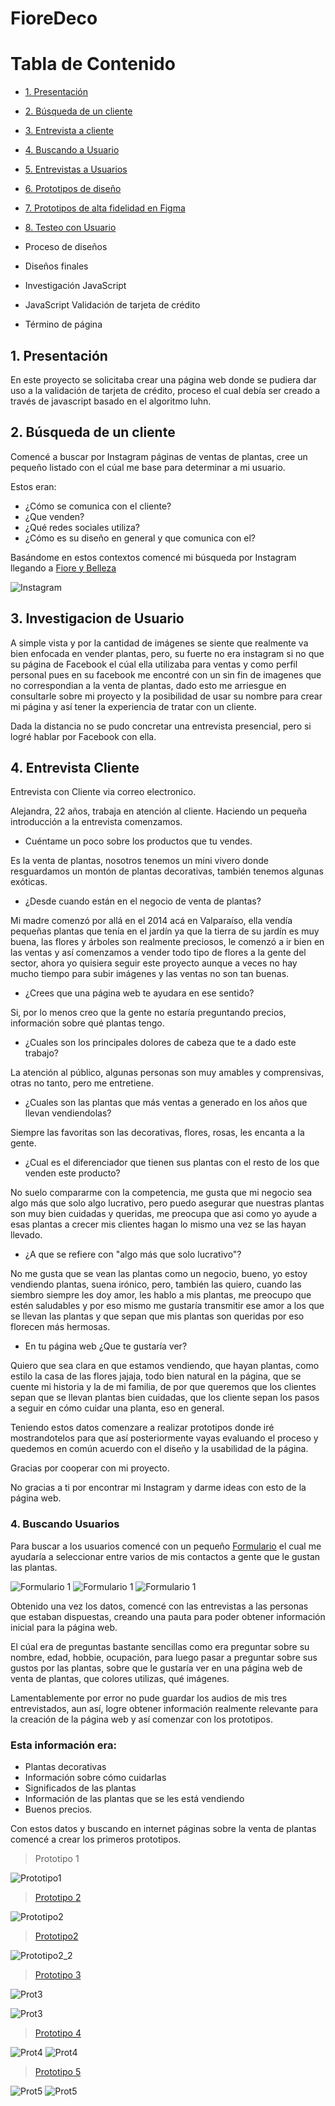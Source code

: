 
# FioreDeco 

# Tabla de Contenido

* [1. Presentación](#1-presentación)
* [2. Búsqueda de un cliente](#2-Búsqueda)
* [3. Entrevista a cliente](#3-Entrevista)
* [4. Buscando a Usuario](#4-Investigacion)
* [5. Entrevistas a Usuarios](#5-Entrevista)
* [6. Prototipos de diseño](#6-Prototipos)
* [7. Prototipos de alta fidelidad en Figma](#7-Prototiposdealta)
* [8. Testeo con Usuario](#8-Testeo)

* Proceso de diseños
* Diseños finales
* Investigación JavaScript
* JavaScript Validación de tarjeta de crédito
* Término de página

## 1. Presentación


En este proyecto se solicitaba crear una página web donde se pudiera dar uso a la validación de tarjeta de crédito, proceso el cual debía ser creado a través de javascript basado en el algoritmo luhn.

## 2. Búsqueda de un cliente

Comencé a buscar por Instagram páginas de ventas de plantas, cree un pequeño listado con el cúal me base para determinar a mi usuario.

Estos eran:

- ¿Cómo se comunica con el cliente?
- ¿Que venden?
- ¿Qué redes sociales utiliza?
- ¿Cómo es su diseño en general y que comunica con el?

Basándome en estos contextos comencé mi búsqueda por Instagram llegando a
[Fiore y Belleza](https://www.instagram.com/fioreybellezza/)

![Instagram](src/img_readme/instagram.jpg)

## 3. Investigacion de Usuario

A simple vista y por la cantidad de imágenes se siente que realmente va bien enfocada en vender plantas, pero, su fuerte no era instagram si no que su página de Facebook el cúal ella utilizaba para ventas y como perfil personal pues en su facebook me encontré con un sin fin de imagenes que no correspondian a la venta de plantas, dado esto me arriesgue en consultarle sobre mi proyecto y la posibilidad de usar su nombre para crear mi página y así tener la experiencia de tratar con un cliente.

Dada la distancia no se pudo concretar una entrevista presencial, pero si logré hablar por Facebook con ella.

## 4. Entrevista Cliente

Entrevista con Cliente via correo electronico.

Alejandra, 22 años, trabaja en atención al cliente.
Haciendo un pequeña introducción a la entrevista comenzamos.

- Cuéntame un poco sobre los productos que tu vendes.

 Es la venta de plantas, nosotros tenemos un mini vivero donde resguardamos un montón
 de plantas decorativas, también tenemos algunas exóticas.

- ¿Desde cuando están en el negocio de venta de plantas?

Mi madre comenzó por allá en el 2014 acá en Valparaíso, ella vendía pequeñas plantas que tenía en el jardín ya que la tierra de su jardín es muy buena, las flores y árboles son realmente preciosos, le comenzó a ir bien en las ventas y así comenzamos a vender todo tipo de flores a la gente del sector, ahora yo quisiera seguir este proyecto aunque a veces no hay mucho tiempo para subir imágenes y las ventas no son tan buenas.

- ¿Crees que una página web te ayudara en ese sentido?

Si, por lo menos creo que la gente no estaría preguntando precios, información sobre qué plantas tengo.

- ¿Cuales son los principales dolores de cabeza que te a dado este trabajo? 

La atención al público, algunas personas son muy amables y comprensivas, otras no tanto, pero me entretiene.

 - ¿Cuales son las plantas que más ventas a generado en los años que llevan vendiendolas? 

Siempre las favoritas son las decorativas, flores, rosas, les encanta a la gente.

 - ¿Cual es el diferenciador que tienen sus plantas con el resto de los que venden este producto?

 No suelo compararme con la competencia, me gusta que mi negocio sea algo más que solo algo lucrativo, pero puedo asegurar que nuestras plantas son muy bien cuidadas y queridas, me preocupa que asi como yo ayude a esas plantas a crecer mis clientes hagan lo mismo una vez se las hayan llevado.

 - ¿A que se refiere con "algo más que solo lucrativo"?

No me gusta que se vean las plantas como un negocio, bueno, yo estoy vendiendo plantas, suena irónico, pero, también las quiero, cuando las siembro siempre les doy amor, les hablo a mis plantas, me preocupo que estén saludables y por eso mismo me gustaría transmitir ese amor a los que se llevan las plantas y que sepan que mis plantas son queridas por eso florecen más hermosas.

- En tu página web ¿Que te gustaría ver? 

Quiero que sea clara en que estamos vendiendo, que hayan plantas, como estilo la casa de las flores jajaja, todo bien natural en la página, que se cuente mi historia y la de mi familia, de por que queremos que los clientes sepan que se llevan plantas bien cuidadas, que los cliente sepan los pasos a seguir en cómo cuidar una planta, eso en general.

Teniendo estos datos comenzare a realizar prototipos donde iré mostrandotelos para que así posteriormente vayas evaluando el proceso y quedemos en común acuerdo con el diseño y la usabilidad de la página.

Gracias por cooperar con mi proyecto.

No gracias a ti por encontrar mi Instagram y darme ideas con esto de la página web.


### 4. Buscando Usuarios

Para buscar a los usuarios comencé con un pequeño [Formulario](https://docs.google.com/forms/d/e/1FAIpQLScVJ9pjR_AUz97taJOiWEJM0MGYpRgRQKpKUT1gW0178QtUyA/closedform) el cual me ayudaría a seleccionar entre varios de mis contactos a gente que le gustan las plantas.

![Formulario 1](src/img_readme/formulario.jpg)
![Formulario 1](src/img_readme/formulario1.jpg)
![Formulario 1](src/img_readme/formulario2.jpg)


Obtenido una vez los datos, comencé con las entrevistas a las personas que estaban dispuestas, creando una pauta para poder obtener información inicial para la página web.

El cúal era de preguntas bastante sencillas como era preguntar sobre su nombre, edad, hobbie, ocupación, para luego pasar a preguntar sobre sus gustos por las plantas, sobre que le gustaría ver en una página web de venta de plantas, que colores utilizas, qué imágenes.

Lamentablemente por error no pude guardar los audios de mis tres entrevistados, aun así, logre obtener información realmente relevante para la creación de la página web y así comenzar con los prototipos. 

### Esta información era: ###

-  Plantas decorativas
-  Información sobre cómo cuidarlas
-  Significados de las plantas
-  Información de las plantas que se les está vendiendo
-  Buenos precios.

Con estos datos y buscando en internet páginas sobre la venta de plantas comencé a crear los primeros prototipos.

> Prototipo 1

![Prototipo1](src/img_readme/prototipo1.jpg)

> [Prototipo 2](https://www.figma.com/file/PH94TPFCOGsO2k6DdCirJA/FioreDeco-Prototipo-2?node-id=0%3A1)

![Prototipo2](src/img_readme/prototipo2.jpg)

> [Prototipo2](https://www.figma.com/file/PH94TPFCOGsO2k6DdCirJA/FioreDeco-Prototipo-2?node-id=0%3A1)

![Prototipo2_2](src/img_readme/prototipo2_2.jpg)


> [Prototipo 3](https://www.figma.com/proto/O7es0OfwR82x2zJGGFQrCQ/prototipo-3?node-id=3%3A18&scaling=min-zoom)

![Prot3](src/img_readme/prot3.jpg)

![Prot3](src/img_readme/prot3_3.jpg)


> [Prototipo 4](https://www.figma.com/proto/O7es0OfwR82x2zJGGFQrCQ/prototipo-3?scaling=min-zoom)

![Prot4](src/img_readme/prot4.jpg)
![Prot4](src/img_readme/prot4_4.jpg)

> [Prototipo 5](https://www.figma.com/proto/O7es0OfwR82x2zJGGFQrCQ/prototipo-3?scaling=min-zoom&node-id=3%3A18)

![Prot5](src/img_readme/prot5.jpg)
![Prot5](src/img_readme/prot5_5.jpg)


>
































